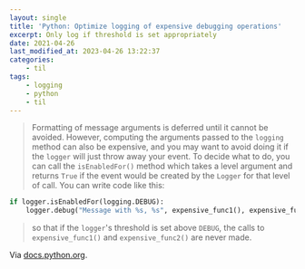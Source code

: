 ```yaml
---
layout: single
title: 'Python: Optimize logging of expensive debugging operations'
excerpt: Only log if threshold is set appropriately
date: 2021-04-26
last_modified_at: 2023-04-26 13:22:37
categories:
    - til
tags:
    - logging
    - python
    - til
---
```


> Formatting of message arguments is deferred until it cannot be avoided.
> However, computing the arguments passed to the `logging` method can also be expensive,
> and you may want to avoid doing it if the `logger` will just throw away your event.
> To decide what to do, you can call the `isEnabledFor()` method which takes a level argument
> and returns `True` if the event would be created by the `Logger` for that level of call.
> You can write code like this:

```python
if logger.isEnabledFor(logging.DEBUG):
    logger.debug("Message with %s, %s", expensive_func1(), expensive_func2())
```

> so that if the `logger`'s threshold is set above `DEBUG`,
> the calls to `expensive_func1()` and `expensive_func2()` are never made.

Via [docs.python.org](https://docs.python.org/3/howto/logging.html#optimization).

